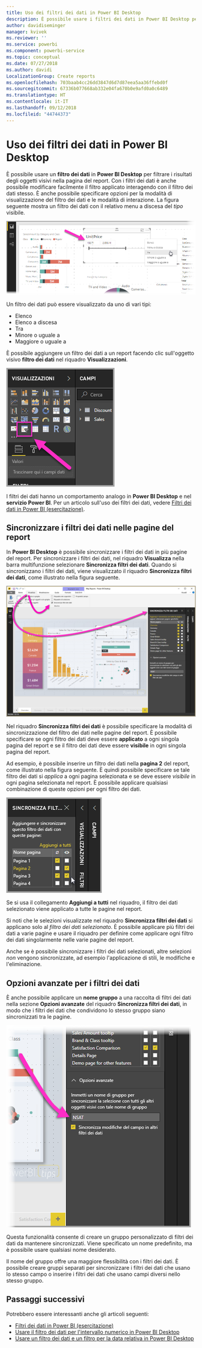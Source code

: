 ```yaml
---
title: Uso dei filtri dei dati in Power BI Desktop
description: È possibile usare i filtri dei dati in Power BI Desktop per filtrare, evidenziare e personalizzare i report
author: davidiseminger
manager: kvivek
ms.reviewer: ''
ms.service: powerbi
ms.component: powerbi-service
ms.topic: conceptual
ms.date: 07/27/2018
ms.author: davidi
LocalizationGroup: Create reports
ms.openlocfilehash: 703baab4cc26dd3847d6d7d87eea5aa36ffebd0f
ms.sourcegitcommit: 67336b077668ab332e04fa670b0e9afd0a0c6489
ms.translationtype: HT
ms.contentlocale: it-IT
ms.lasthandoff: 09/12/2018
ms.locfileid: "44744373"
---
```

# <a name="using-slicers-power-bi-desktop"></a>Uso dei filtri dei dati in Power BI Desktop

È possibile usare un **filtro dei dati** in **Power BI Desktop** per filtrare i risultati degli oggetti visivi nella pagina del report. Con i filtri dei dati è anche possibile modificare facilmente il filtro applicato interagendo con il filtro dei dati stesso. È anche possibile specificare opzioni per la modalità di visualizzazione del filtro dei dati e le modalità di interazione. La figura seguente mostra un filtro dei dati con il relativo menu a discesa del *tipo* visibile. 

![Filtri dei dati in Power BI Desktop](./media/desktop-slicers/desktop-slicers_01.png)

Un filtro dei dati può essere visualizzato da uno di vari tipi:

* Elenco
* Elenco a discesa
* Tra
* Minore o uguale a
* Maggiore o uguale a

È possibile aggiungere un filtro dei dati a un report facendo clic sull'oggetto visivo **filtro dei dati** nel riquadro **Visualizzazioni**.

![Tipo di oggetto visivo filtro dei dati](./media/desktop-slicers/desktop-slicers_02.png)

I filtri dei dati hanno un comportamento analogo in **Power BI Desktop** e nel **servizio Power BI**. Per un articolo sull'uso dei filtri dei dati, vedere [Filtri dei dati in Power BI (esercitazione)](power-bi-visualization-slicers.md).

## <a name="synchronize-slicers-across-report-pages"></a>Sincronizzare i filtri dei dati nelle pagine del report

In **Power BI Desktop** è possibile sincronizzare i filtri dei dati in più pagine del report. Per sincronizzare i filtri dei dati, nel riquadro **Visualizza** nella barra multifunzione selezionare **Sincronizza filtri dei dati**. Quando si sincronizzano i filtri dei dati, viene visualizzato il riquadro **Sincronizza filtri dei dati**, come illustrato nella figura seguente.

![Visualizzazione riquadro Sincronizza filtri dei dati](./media/desktop-slicers/desktop-slicers_03.png)

Nel riquadro **Sincronizza filtri dei dati** è possibile specificare la modalità di sincronizzazione del filtro dei dati nelle pagine del report. È possibile specificare se ogni filtro dei dati deve essere **applicato** a ogni singola pagina del report e se il filtro dei dati deve essere **visibile** in ogni singola pagina del report.

Ad esempio, è possibile inserire un filtro dei dati nella **pagina 2** del report, come illustrato nella figura seguente. È quindi possibile specificare se tale filtro dei dati si *applica* a ogni pagina selezionata e se deve essere *visibile* in ogni pagina selezionata nel report. È possibile applicare qualsiasi combinazione di queste opzioni per ogni filtro dei dati. 

![Sincronizza filtri dei dati](./media/desktop-slicers/desktop-slicers_04.png)

Se si usa il collegamento **Aggiungi a tutti** nel riquadro, il filtro dei dati selezionato viene applicato a tutte le pagine nel report.


Si noti che le selezioni visualizzate nel riquadro **Sincronizza filtri dei dati** si applicano solo al *filtro dei dati selezionato*. È possibile applicare più filtri dei dati a varie pagine e usare il riquadro per definire come applicare ogni filtro dei dati singolarmente nelle varie pagine del report. 

Anche se è possibile sincronizzare i filtri dei dati selezionati, altre selezioni *non* vengono sincronizzate, ad esempio l'applicazione di stili, le modifiche e l'eliminazione. 

## <a name="advanced-options-for-slicers"></a>Opzioni avanzate per i filtri dei dati

È anche possibile applicare un **nome gruppo** a una raccolta di filtri dei dati nella sezione **Opzioni avanzate** del riquadro **Sincronizza filtri dei dati**, in modo che i filtri dei dati che condividono lo stesso gruppo siano sincronizzati tra le pagine. 

![Nome del gruppo per i filtri dei dati](./media/desktop-slicers/desktop-slicers_05.png)

Questa funzionalità consente di creare un gruppo personalizzato di filtri dei dati da mantenere sincronizzati. Viene specificato un nome predefinito, ma è possibile usare qualsiasi nome desiderato. 

Il nome del gruppo offre una maggiore flessibilità con i filtri dei dati. È possibile creare gruppi separati per sincronizzare i filtri dei dati che usano lo stesso campo o inserire i filtri dei dati che usano campi diversi nello stesso gruppo. 


## <a name="next-steps"></a>Passaggi successivi

Potrebbero essere interessanti anche gli articoli seguenti:

* [Filtri dei dati in Power BI (esercitazione)](power-bi-visualization-slicers.md)
* [Usare il filtro dei dati per l'intervallo numerico in Power BI Desktop](../desktop-slicer-numeric-range.md)
* [Usare un filtro dei dati e un filtro per la data relativa in Power BI Desktop](desktop-slicer-filter-date-range.md)

